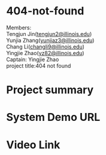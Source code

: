 404-not-found
====================================
Members:<br>
  Tengjun Jin(tengjun2@illinois.edu) <br>
  Yunjia Zhang(yunjiaz3@illinois.edu)<br>
  Chang Li(changli9@illinois.edu)<br>
  Yingjie Zhao(yz82@illinois.edu)<br>
Captain: Yingjie Zhao <br>
project title:404 not found

Project summary
================================

System Demo URL
=============================

Video Link
================================

    
